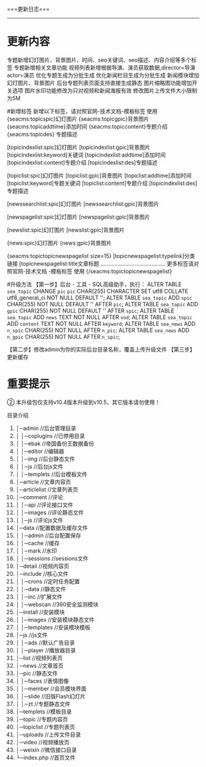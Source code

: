 ===更新日志===

------------------------------------- 

# 更新内容
专题新增幻灯图片、背景图片、时间、seo关键词、seo描述、内容介绍等多个标签
专题新增相关文章功能
视频列表新增根据导演、演员获取数据,director=导演 actor=演员
优化专题生成为分批生成
优化新闻栏目生成为分批生成
新闻模块增加幻灯图片、背景图片
后台专题列表页面支持直接生成静态
图片缩略图功能增加开关选项
图片水印功能修改为只对视频和新闻海报有效
修改图片上传文件大小限制为5M


#新增标签
新增以下标签，请对照官网-技术文档-模板标签 使用
{seacms:topicspic}幻灯图片
{seacms:topicgpic}背景图片
{seacms:topicaddtime}添加时间
{seacms:topiccontent}专题介绍
{seacms:topicdes} 专题描述

[topicindexlist:spic]幻灯图片
[topicindexlist:gpic]背景图片
[topicindexlist:keyword]关键词
[topicindexlist:addtime]添加时间
[topicindexlist:content]专题介绍
[topicindexlist:des]专题描述

[topiclist:spic]幻灯图片
[topiclist:gpic]背景图片
[topiclist:addtime]添加时间
[topiclist:keyword]专题关键词
[topiclist:content]专题介绍
[topicindexlist:des]专题描述

[newssearchlist:spic]幻灯图片
[newssearchlist:gpic]背景图片

[newspagelist:spic]幻灯图片
[newspagelist:gpic]背景图片

[newslist:spic]幻灯图片
[newslist:gpic]背景图片

{news:spic}幻灯图片
{news:gpic}背景图片

{seacms:topictopicnewspagelist size=15}
[topicnewspagelist:typelink]分类链接
[topicnewspagelist:title文章标题
.......................................... 更多标签请对照官网-技术文档 -模板标签 使用
{/seacms:topictopicnewspagelist}


#升级方法
【第一步】后台 - 工具 - SQL高级助手，执行：
ALTER TABLE `sea_topic` CHANGE `pic` `pic` CHAR(255) CHARACTER SET utf8 COLLATE utf8_general_ci NOT NULL DEFAULT '';
ALTER TABLE `sea_topic` ADD `spic` CHAR(255) NOT NULL DEFAULT '' AFTER `pic`;
ALTER TABLE `sea_topic` ADD `gpic` CHAR(255) NOT NULL DEFAULT '' AFTER `spic`;
ALTER TABLE `sea_topic` ADD `news` TEXT NOT NULL AFTER `vod`;
ALTER TABLE `sea_topic` ADD `content` TEXT NOT NULL AFTER `keyword`;
ALTER TABLE `sea_news` ADD `n_spic` CHAR(255) NOT NULL AFTER `n_pic`;
ALTER TABLE `sea_news` ADD `n_gpic` CHAR(255) NOT NULL AFTER `n_spic`;

【第二步】修改admin为你的实际后台目录名称，覆盖上传升级文件
【第三步】更新缓存

# 重要提示
② 本升级包仅支持v10.4版本升级到v10.5，其它版本请勿使用！





目录介绍
01. │─admin //后台管理目录
02. │ │─coplugins //已停用目录
03. │ │─ebak //帝国备份王数据备份
04. │ │─editor //编辑器
05. │ │─img //后台静态文件
06. │ │─js //后台js文件
07. │ │─templets //后台模板文件
08. │─article //文章内容页
09. │─articlelist //文章列表页
10. │─comment //评论
11. │ │─api //评论接口文件
12. │ │─images //评论静态文件
13. │ │─js //评论js文件
14. │─data //配置数据及缓存文件
15. │ │─admin //后台配置保存
16. │ │─cache //缓存
17. │ │─mark //水印
18. │ │─sessions //sessions文件
19. │─detail //视频内容页
20. │─include //核心文件
21. │ │─crons //定时任务配置
22. │ │─data //静态文件
23. │ │─inc //扩展文件
24. │ │─webscan //360安全监测模块
25. │─install //安装模块
26. │ │─images //安装模块静态文件
27. │ │─templates //安装模块模板
28. │─js //js文件
29. │ │─ads //默认广告目录
30. │ │─player //播放器目录
31. │─list //视频列表页
32. │─news //文章首页
33. │─pic //静态文件
34. │ │─faces //表情图像
35. │ │─member //会员模块界面
36. │ │─slide //旧版Flash幻灯片
37. │ │─zt //专题静态文件
38. │─templets //模板目录
39. │─topic //专题内容页
40. │─topiclist //专题列表页
41. │─uploads //上传文件目录
42. │─video //视频播放页
43. │─weixin //微信接口目录
44. └─index.php //首页文件